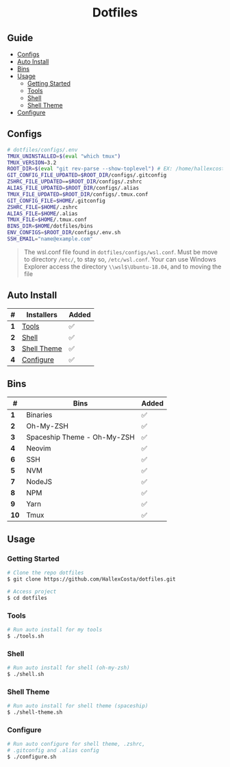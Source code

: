 <h1 align="center">Dotfiles</h1>

## Guide

- [Configs](#configs)
- [Auto Install](#install)
- [Bins](#bins)
- [Usage](#usage)
  - [Getting Started](#getting-started)
  - [Tools](#tools)
  - [Shell](#shell)
  - [Shell Theme](#shell-theme)
- [Configure](#configure)

[](#configs)

## Configs

```sh
# dotfiles/configs/.env
TMUX_UNINSTALLED=$(eval "which tmux")
TMUX_VERSION=3.2
ROOT_DIR=$(eval "git rev-parse --show-toplevel") # EX: /home/hallexcosta/dotfiles
GIT_CONFIG_FILE_UPDATED=$ROOT_DIR/configs/.gitconfig
ZSHRC_FILE_UPDATED==$ROOT_DIR/configs/.zshrc
ALIAS_FILE_UPDATED=$ROOT_DIR/configs/.alias
TMUX_FILE_UPDATED=$ROOT_DIR/configs/.tmux.conf
GIT_CONFIG_FILE=$HOME/.gitconfig
ZSHRC_FILE=$HOME/.zshrc
ALIAS_FILE=$HOME/.alias
TMUX_FILE=$HOME/.tmux.conf
BINS_DIR=$HOME/dotfiles/bins
ENV_CONFIGS=$ROOT_DIR/configs/.env.sh
SSH_EMAIL="name@example.com"
```

> The wsl.conf file found in `dotfiles/configs/wsl.conf`.
> Must be move to directory `/etc/`, to stay so, `/etc/wsl.conf`.
> Your can use Windows Explorer access the directory
> `\\wsl$\Ubuntu-18.04`, and to moving the file

[](#auto-install)

## Auto Install

| #     | Installers                  | Added |
| ----- | --------------------------- | ----- |
| **1** | [Tools](#tools)             | ✅    |
| **2** | [Shell](#shell)             | ✅    |
| **3** | [Shell Theme](#shell-theme) | ✅    |
| **4** | [Configure](#configure)     | ✅    |

[](#bins)

## Bins

| #      | Bins                        | Added |
| ------ | --------------------------- | ----- |
| **1**  | Binaries                    | ✅    |
| **2**  | Oh-My-ZSH                   | ✅    |
| **3**  | Spaceship Theme - Oh-My-ZSH | ✅    |
| **4**  | Neovim                      | ✅    |
| **6**  | SSH                         | ✅    |
| **5**  | NVM                         | ✅    |
| **7**  | NodeJS                      | ✅    |
| **8**  | NPM                         | ✅    |
| **9**  | Yarn                        | ✅    |
| **10** | Tmux                        | ✅    |

[](#usage)

## Usage

[](#getting-started)

### Getting Started

```sh
# Clone the repo dotfiles
$ git clone https://github.com/HallexCosta/dotfiles.git

# Access project
$ cd dotfiles
```

### Tools

[](#tools)

```sh
# Run auto install for my tools
$ ./tools.sh
```

### Shell

[](#shell)

```sh
# Run auto install for shell (oh-my-zsh)
$ ./shell.sh
```

### Shell Theme

[](#shell-theme)

```sh
# Run auto install for shell theme (spaceship)
$ ./shell-theme.sh
```

### Configure

[](#configure)

```sh
# Run auto configure for shell theme, .zshrc,
# .gitconfig and .alias config
$ ./configure.sh
```
